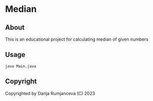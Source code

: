 # Median

## About

This is an educational project for calculating median of given numbers


## Usage
```
java Main.java
```

## Copyright
Copyrighted by Darija Rumjanceva (C) 2023
